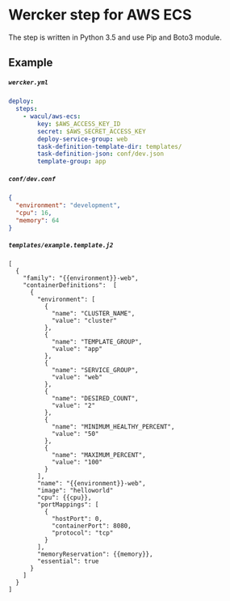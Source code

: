 Wercker step for AWS ECS
=======================

The step is written in Python 3.5 and use Pip and Boto3 module.

## Example

##### `wercker.yml`

```yml
deploy:
  steps:
    - wacul/aws-ecs:
        key: $AWS_ACCESS_KEY_ID
        secret: $AWS_SECRET_ACCESS_KEY
        deploy-service-group: web
        task-definition-template-dir: templates/
        task-definition-json: conf/dev.json
        template-group: app
```

##### `conf/dev.conf`

```json
{
  "environment": "development",
  "cpu": 16,
  "memory": 64
}
```

##### `templates/example.template.j2`

```
[
  {
    "family": "{{environment}}-web",
    "containerDefinitions":  [
      {
        "environment": [
          {
            "name": "CLUSTER_NAME",
            "value": "cluster"
          },
          {
            "name": "TEMPLATE_GROUP",
            "value": "app"
          },
          {
            "name": "SERVICE_GROUP",
            "value": "web"
          },
          {
            "name": "DESIRED_COUNT",
            "value": "2"
          },
          {
            "name": "MINIMUM_HEALTHY_PERCENT",
            "value": "50"
          },
          {
            "name": "MAXIMUM_PERCENT",
            "value": "100"
          }
        ],
        "name": "{{environment}}-web",
        "image": "helloworld"
        "cpu": {{cpu}},
        "portMappings": [
          {
            "hostPort": 0,
            "containerPort": 8080,
            "protocol": "tcp"
          }
        ],
        "memoryReservation": {{memory}},
        "essential": true
      }
    ]
  }
]
```
